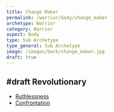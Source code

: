 ```yaml
---
title: Change Maker
permalink: /warrior/body/change_maker
archetype: Warrior
category: Warrior
aspect: Body
type: Sub Archetype
type_general: Sub Archetype
image: /images/back/change_maker.jpg
draft: true
---
```

#draft Revolutionary
---
- [Ruthlessness](/warrior/body/change_maker/ruthlessness)
- [Confrontation](/warrior/body/change_maker/confrontation)
